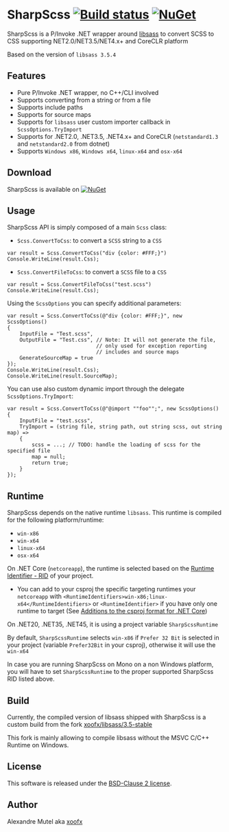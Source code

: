 # SharpScss [![Build status](https://ci.appveyor.com/api/projects/status/github/xoofx/sharpscss?svg=true)](https://ci.appveyor.com/project/xoofx/sharpscss/branch/master)  [![NuGet](https://img.shields.io/nuget/v/SharpScss.svg)](https://www.nuget.org/packages/SharpScss/)

SharpScss is a P/Invoke .NET wrapper around [libsass](https://github.com/sass/libsass) to convert SCSS to CSS supporting NET2.0/NET3.5/NET4.x+ and CoreCLR platform

Based on the version of `libsass 3.5.4`

## Features

- Pure P/Invoke .NET wrapper, no C++/CLI involved
- Supports converting from a string or from a file
- Supports include paths
- Supports for source maps
- Supports for `libsass` user custom importer callback in `ScssOptions.TryImport`
- Supports for .NET2.0, .NET3.5, .NET4.x+ and CoreCLR (`netstandard1.3` and `netstandard2.0` from dotnet)
- Supports `Windows x86`, `Windows x64`, `linux-x64` and `osx-x64`

## Download

SharpScss is available on [![NuGet](https://img.shields.io/nuget/v/SharpScss.svg)](https://www.nuget.org/packages/SharpScss/)

## Usage

SharpScss API is simply composed of a main `Scss` class:

- `Scss.ConvertToCss`: to convert a `SCSS` string to a `CSS`  

```
var result = Scss.ConvertToCss("div {color: #FFF;}")
Console.WriteLine(result.Css);
```

- `Scss.ConvertFileToCss`: to convert a `SCSS` file to a `CSS`  

```
var result = Scss.ConvertFileToCss("test.scss")
Console.WriteLine(result.Css);
```

Using the `ScssOptions` you can specify additional parameters:

```
var result = Scss.ConvertToCss(@"div {color: #FFF;}", new ScssOptions()
{
	InputFile = "Test.scss",
	OutputFile = "Test.css", // Note: It will not generate the file, 
                             // only used for exception reporting
                             // includes and source maps
	GenerateSourceMap = true
});
Console.WriteLine(result.Css);
Console.WriteLine(result.SourceMap);
```

You can use also custom dynamic import through the delegate `ScssOptions.TryImport`:

``` 
var result = Scss.ConvertToCss(@"@import ""foo"";", new ScssOptions()
{
	InputFile = "test.scss",
	TryImport = (string file, string path, out string scss, out string map) =>
	{
		scss = ...; // TODO: handle the loading of scss for the specified file
		map = null;
		return true;
	}
});
```

## Runtime

SharpScss depends on the native runtime `libsass`. This runtime is compiled for the following platform/runtime:

- `win-x86`
- `win-x64`
- `linux-x64`
- `osx-x64`

On .NET Core (`netcoreapp`), the runtime is selected based on the [Runtime Identifier - RID](https://docs.microsoft.com/en-us/dotnet/articles/core/rid-catalog) of your project.

- You can add to your csproj the specific targeting runtimes your `netcoreapp` with `<RuntimeIdentifiers>win-x86;linux-x64</RuntimeIdentifiers>` or `<RuntimeIdentifier>` if you have only one runtime to target (See [Additions to the csproj format for .NET Core](https://docs.microsoft.com/en-us/dotnet/articles/core/tools/csproj))

On .NET20, .NET35, .NET45, it is using a project variable `SharpScssRuntime`

By default, `SharpScssRuntime` selects `win-x86` if `Prefer 32 Bit` is selected in your project (variable `Prefer32Bit` in your csproj), otherwise it will use the `win-x64`

In case you are running SharpScss on Mono on a non Windows platform, you will have to set `SharpScssRuntime` to the proper supported SharpScss RID listed above.

## Build

Currently, the compiled version of libsass shipped with SharpScss is a custom build from the fork [xoofx/libsass/3.5-stable](https://github.com/xoofx/libsass/tree/3.5-stable)

This fork is mainly allowing to compile libsass without the MSVC C/C++ Runtime on Windows.

## License

This software is released under the [BSD-Clause 2 license](http://opensource.org/licenses/BSD-2-Clause). 

## Author

Alexandre Mutel aka [xoofx](http://xoofx.com)
